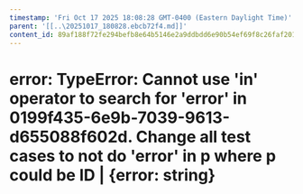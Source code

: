 ```yaml
---
timestamp: 'Fri Oct 17 2025 18:08:28 GMT-0400 (Eastern Daylight Time)'
parent: '[[..\20251017_180828.ebcb72f4.md]]'
content_id: 89af188f72fe294befb8e64b5146e2a9ddbdd6e90b54ef69f8c26faf2011f178
---
```


# error:  TypeError: Cannot use 'in' operator to search for 'error' in 0199f435-6e9b-7039-9613-d655088f602d. Change all test cases to not do 'error' in p where p could be ID | {error: string}

